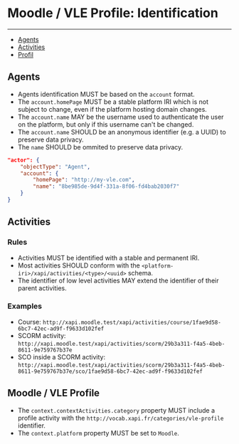 # Moodle / VLE Profile: Identification

---

- [Agents](#agents)
- [Activities](#activities)
- [Profil](#profile)


<a name="agents"></a>
## Agents

- Agents identification MUST be based on the `account` format. 
- The `account.homePage` MUST be a stable platform IRI which is not subject to change, even if the platform hosting domain changes.
- The `account.name` MAY be the username used to authenticate the user on the platform, but only if this username can't be changed.
- The `account.name` SHOULD be an anonymous identifier (e.g. a UUID) to preserve data privacy. 
- The `name` SHOULD be ommited to preserve data privacy.

``` json
"actor": {
    "objectType": "Agent",
    "account": {
        "homePage": "http://my-vle.com",
        "name": "8be985de-9d4f-331a-8f06-fd4bab2030f7"
    }
}
```


<a name="activities"></a>
## Activities

### Rules

- Activities MUST be identified with a stable and permanent IRI.
- Most activities SHOULD conform with the `<platform-iri>/xapi/activities/<type>/<uuid>` schema.
- The identifier of low level activities MAY extend the identifier of their parent activities.

### Examples

- Course: `http://xapi.moodle.test/xapi/activities/course/1fae9d58-6bc7-42ec-ad9f-f9633d102fef`
- SCORM activity: `http://xapi.moodle.test/xapi/activities/scorm/29b3a311-f4a5-4beb-8611-9e759767b37e`
- SCO inside a SCORM activity: `http://xapi.moodle.test/xapi/activities/scorm/29b3a311-f4a5-4beb-8611-9e759767b37e/sco/1fae9d58-6bc7-42ec-ad9f-f9633d102fef`


<a name="profile"></a>
## Moodle / VLE Profile

- The `context.contextActivities.category` property MUST include a profile activity with the `http://vocab.xapi.fr/categories/vle-profile` identifier.
- The `context.platform` property MUST be set to `Moodle`.




